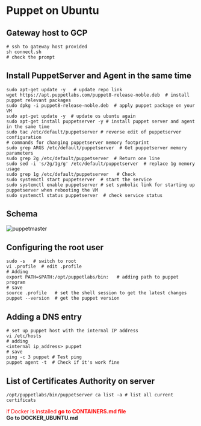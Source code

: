 # Puppet on Ubuntu

## Gateway host to GCP

```shell
# ssh to gateway host provided 
sh connect.sh
# check the prompt
```

## Install PuppetServer and Agent in the same time
```shell
sudo apt-get update -y   # update repo link
wget https://apt.puppetlabs.com/puppet8-release-noble.deb  # install puppet relevant packages
sudo dpkg -i puppet8-release-noble.deb  # apply puppet package on your VM
sudo apt-get update -y  # update os ubuntu again 
sudo apt-get install puppetserver -y # install puppet server and agent in the same time
sudo tac /etc/default/puppetserver # reverse edit of puppetserver configuration 
# commands for changing puppetserver memory footprint
sudo grep ARGS /etc/default/puppetserver  # Get puppetserver memory parameters
sudo grep 2g /etc/default/puppetserver  # Return one line
sudo sed -i 's/2g/1g/g' /etc/default/puppetserver  # replace 1g memory usage 
sudo grep 1g /etc/default/puppetserver   # Check  
sudo systemctl start puppetserver  # start the service
sudo systemctl enable puppetserver # set symbolic link for starting up puppetserver when rebooting the VM
sudo systemctl status puppetserver  # check service status
```
## Schema
![puppetmaster](screenshot/puppetmaster.png)

## Configuring the root user 
```shell
sudo -s   # switch to root
vi .profile  # edit .profile
# Adding 
export PATH=$PATH:/opt/puppetlabs/bin:   # adding path to puppet program
# save 
source .profile   # set the shell session to get the latest changes
puppet --version  # get the puppet version
```

## Adding a DNS entry
```shell
# set up puppet host with the internal IP address
vi /etc/hosts
# adding 
<internal ip_address> puppet  
# save 
ping -c 3 puppet # Test ping
puppet agent -t  # Check if it's work fine
```

## List of Certificates Authority on server
```shell
/opt/puppetlabs/bin/puppetserver ca list -a # list all current certificats

```
<span style="color:red">if  Docker is installed  **go to CONTAINERS.md file**</span>  
**Go to DOCKER_UBUNTU.md**